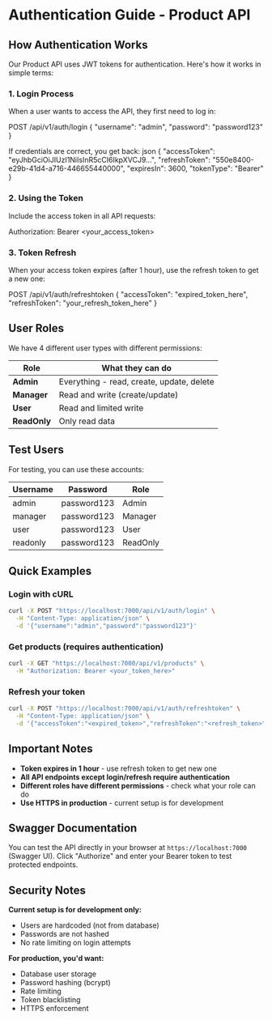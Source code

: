# Authentication Guide - Product API

## How Authentication Works

Our Product API uses JWT tokens for authentication. Here's how it works in simple terms:

### 1. Login Process
When a user wants to access the API, they first need to log in:

POST /api/v1/auth/login
{
    "username": "admin",
    "password": "password123"
}

If credentials are correct, you get back:
json
{
    "accessToken": "eyJhbGciOiJIUzI1NiIsInR5cCI6IkpXVCJ9...",
    "refreshToken": "550e8400-e29b-41d4-a716-446655440000",
    "expiresIn": 3600,
    "tokenType": "Bearer"
}

### 2. Using the Token
Include the access token in all API requests:

Authorization: Bearer <your_access_token>

### 3. Token Refresh
When your access token expires (after 1 hour), use the refresh token to get a new one:

POST /api/v1/auth/refreshtoken
{
    "accessToken": "expired_token_here",
    "refreshToken": "your_refresh_token_here"
}

## User Roles

We have 4 different user types with different permissions:

| Role | What they can do |
|------|------------------|
| **Admin** | Everything - read, create, update, delete |
| **Manager** | Read and write (create/update) |
| **User** | Read and limited write |
| **ReadOnly** | Only read data |

## Test Users

For testing, you can use these accounts:

| Username | Password | Role |
|----------|----------|------|
| admin | password123 | Admin |
| manager | password123 | Manager |
| user | password123 | User |
| readonly | password123 | ReadOnly |

## Quick Examples

### Login with cURL
```bash
curl -X POST "https://localhost:7000/api/v1/auth/login" \
  -H "Content-Type: application/json" \
  -d '{"username":"admin","password":"password123"}'
```

### Get products (requires authentication)
```bash
curl -X GET "https://localhost:7000/api/v1/products" \
  -H "Authorization: Bearer <your_token_here>"
```

### Refresh your token
```bash
curl -X POST "https://localhost:7000/api/v1/auth/refreshtoken" \
  -H "Content-Type: application/json" \
  -d '{"accessToken":"<expired_token>","refreshToken":"<refresh_token>"}'
```

## Important Notes

- **Token expires in 1 hour** - use refresh token to get new one
- **All API endpoints except login/refresh require authentication**
- **Different roles have different permissions** - check what your role can do
- **Use HTTPS in production** - current setup is for development

## Swagger Documentation

You can test the API directly in your browser at `https://localhost:7000` (Swagger UI). Click "Authorize" and enter your Bearer token to test protected endpoints.

## Security Notes

**Current setup is for development only:**
- Users are hardcoded (not from database)
- Passwords are not hashed
- No rate limiting on login attempts

**For production, you'd want:**
- Database user storage
- Password hashing (bcrypt)
- Rate limiting
- Token blacklisting
- HTTPS enforcement
